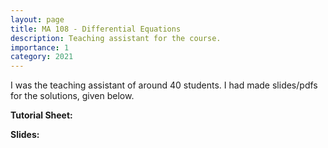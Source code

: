 ```yaml
---
layout: page
title: MA 108 - Differential Equations
description: Teaching assistant for the course.
importance: 1
category: 2021
---
```


I was the teaching assistant of around 40 students. I had made slides/pdfs for the solutions, given below.

**Tutorial Sheet:** 

**Slides:**